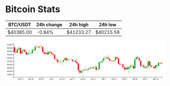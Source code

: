 # Bitcoin Stats

BTC/USDT|24h change|24h high|24h low|
|---|---|---|---|
|$40385.00|-0.84%|$41233.27|$40215.59|

<img src="./chart.svg">
